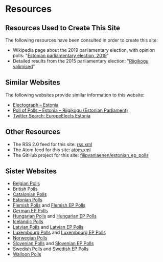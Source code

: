 # Resources

## Resources Used to Create This Site

The following resources have been consulted in order to create this site:

+ Wikipedia page about the 2019 parliamentary election, with opinion polls: "[Estonian parliamentary election, 2019](https://en.wikipedia.org/wiki/Estonian_parliamentary_election,_2019)"
+ Detailed results from the 2015 parliamentary election: "[Riigikogu valimised](http://rk2015.vvk.ee/voting-results.html)"

## Similar Websites

The following websites provide similar information to this website:

+ [Electograph – Estonia](http://www.electograph.com/search/label/Estonia)
+ [Poll of Polls – Estonia – Riigikogu (Estonian Parliament)](https://pollofpolls.eu/EE)
+ [Twitter Search: EuropeElects Estonia](https://twitter.com/search?f=tweets&vertical=default&q=europeelects%20estonia&src=typd)

## Other Resources

+ The RSS 2.0 feed for this site: [rss.xml](rss.xml)
+ The Atom feed for this site: [atom.xml](atom.xml)
+ The GitHub project for this site: [filipvanlaenen/estonian_ep_polls](https://github.com/filipvanlaenen/estonian_ep_polls)

## Sister Websites

+ [Belgian Polls](https://filipvanlaenen.github.io/belgian_polls/)
+ [British Polls](https://filipvanlaenen.github.io/british_polls/)
+ [Catalonian Polls](https://filipvanlaenen.github.io/catalonian_polls/)
+ [Estonian Polls](https://filipvanlaenen.github.io/estonian_polls/)
+ [Flemish Polls](https://filipvanlaenen.github.io/flemish_polls/) and [Flemish EP Polls](https://filipvanlaenen.github.io/flemish_ep_polls/)
+ [German EP Polls](https://filipvanlaenen.github.io/german_ep_polls/)
+ [Hungarian Polls](https://filipvanlaenen.github.io/hungarian_polls/) and [Hungarian EP Polls](https://filipvanlaenen.github.io/hungarian_ep_polls/)
+ [Icelandic Polls](https://filipvanlaenen.github.io/icelandic_polls/)
+ [Latvian Polls](https://filipvanlaenen.github.io/latvian_polls/) and [Latvian EP Polls](https://filipvanlaenen.github.io/latvian_ep_polls/)
+ [Luxembourg Polls](https://filipvanlaenen.github.io/luxembourg_polls/) and [Luxembourg EP Polls](https://filipvanlaenen.github.io/luxembourg_ep_polls/)
+ [Norwegian Polls](https://filipvanlaenen.github.io/norwegian_polls/)
+ [Slovenian Polls](https://filipvanlaenen.github.io/slovenian_polls/) and [Slovenian EP Polls](https://filipvanlaenen.github.io/slovenian_ep_polls/)
+ [Swedish Polls](https://filipvanlaenen.github.io/swedish_polls/) and [Swedish EP Polls](https://filipvanlaenen.github.io/swedish_ep_polls/)
+ [Walloon Polls](https://filipvanlaenen.github.io/walloon_polls/)
